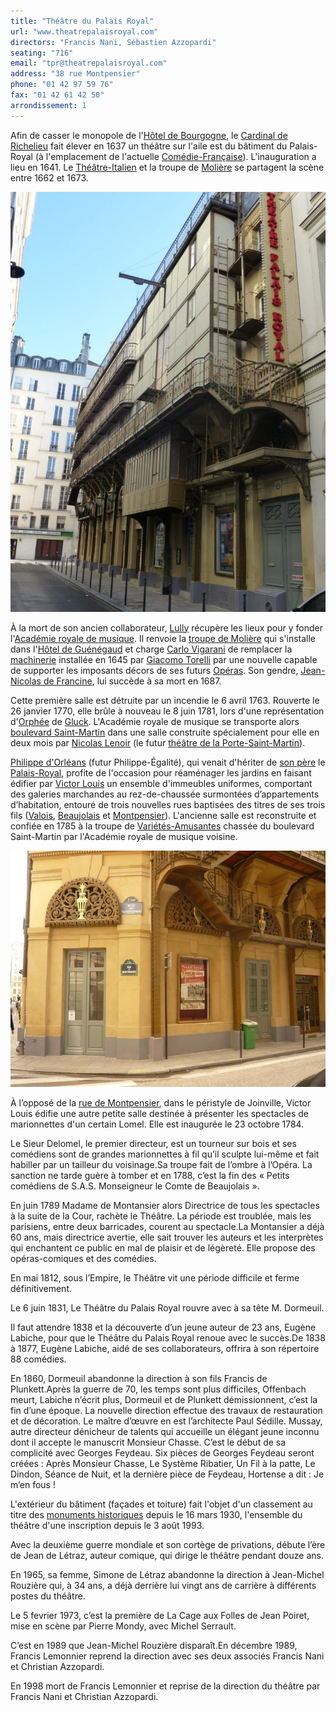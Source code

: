 ```yaml
---
title: "Théâtre du Palais Royal"
url: "www.theatrepalaisroyal.com"
directors: "Francis Nani, Sébastien Azzopardi"
seating: "716"
email: "tpr@theatrepalaisroyal.com"
address: "38 rue Montpensier"
phone: "01 42 97 59 76"
fax: "01 42 61 42 50"
arrondissement: 1
---
```


Afin de casser le monopole de l'[Hôtel de Bourgogne](fr.wikipedia.org/wiki/H%C3%B4tel_de_Bourgogne_(Paris)), le [Cardinal de Richelieu](fr.wikipedia.org/wiki/Armand_Jean_du_Plessis_de_Richelieu) fait élever en 1637 un théâtre sur l'aile est du bâtiment du Palais-Royal (à l'emplacement de l'actuelle [Comédie-Française](fr.wikipedia.org/wiki/Com%C3%A9die-Fran%C3%A7aise)). L'inauguration a lieu en 1641. Le [Théâtre-Italien](fr.wikipedia.org/wiki/Th%C3%A9%C3%A2tre-Italien) et la troupe de [Molière](fr.wikipedia.org/wiki/Moli%C3%A8re) se partagent la scène entre 1662 et 1673.

![Théâtre du Palais Royal 1](../images/1er/theatre-du-palais-royal/theatre-du-palais-royal-1.jpg)

À la mort de son ancien collaborateur, [Lully](fr.wikipedia.org/wiki/Jean-Baptiste_Lully) récupère les lieux pour y fonder l'[Académie royale de musique](fr.wikipedia.org/wiki/Acad%C3%A9mie_royale_de_musique). Il renvoie la [troupe de Molière](fr.wikipedia.org/wiki/Troupe_de_Moli%C3%A8re) qui s'installe dans l'[Hôtel de Guénégaud](fr.wikipedia.org/wiki/Salle_du_Jeu_de_paume_de_la_Bouteille) et charge [Carlo Vigarani](fr.wikipedia.org/wiki/Carlo_Vigarani) de remplacer la [machinerie](fr.wikipedia.org/wiki/Machinerie_(th%C3%A9%C3%A2tre)) installée en 1645 par [Giacomo Torelli](fr.wikipedia.org/wiki/Giacomo_Torelli) par une nouvelle capable de supporter les imposants décors de ses futurs [Opéras](fr.wikipedia.org/wiki/Op%C3%A9ra_(musique)). Son gendre, [Jean-Nicolas de Francine](fr.wikipedia.org/wiki/Jean-Nicolas_de_Francine), lui succède à sa mort en 1687.

Cette première salle est détruite par un incendie le 6 avril 1763. Rouverte le 26 janvier 1770, elle brûle à nouveau le 8 juin 1781, lors d'une représentation d'[Orphée](fr.wikipedia.org/wiki/Orph%C3%A9e_et_Eurydice) de [Gluck](fr.wikipedia.org/wiki/Christoph_Willibald_Gluck). L'Académie royale de musique se transporte alors [boulevard Saint-Martin](fr.wikipedia.org/wiki/Boulevard_Saint-Martin) dans une salle construite spécialement pour elle en deux mois par [Nicolas Lenoir](fr.wikipedia.org/wiki/Nicolas_Lenoir) (le futur [théâtre de la Porte-Saint-Martin](fr.wikipedia.org/wiki/Th%C3%A9%C3%A2tre_de_la_Porte-Saint-Martin)).

[Philippe d'Orléans](fr.wikipedia.org/wiki/Louis-Philippe_d%27Orl%C3%A9ans_(1747-1793)) (futur Philippe-Égalité), qui venait d'hériter de [son père](fr.wikipedia.org/wiki/Louis-Philippe_d%27Orl%C3%A9ans_(1725-1785)) le [Palais-Royal](fr.wikipedia.org/wiki/Palais-Royal), profite de l'occasion pour réaménager les jardins en faisant édifier par [Victor Louis](fr.wikipedia.org/wiki/Victor_Louis) un ensemble d'immeubles uniformes, comportant des galeries marchandes au rez-de-chaussée surmontées d’appartements d’habitation, entouré de trois nouvelles rues baptisées des titres de ses trois fils ([Valois](fr.wikipedia.org/wiki/Louis-Philippe_Ier), [Beaujolais](fr.wikipedia.org/wiki/Louis-Charles_d%27Orl%C3%A9ans) et [Montpensier](fr.wikipedia.org/wiki/Antoine_d%27Orl%C3%A9ans_(1775-1807))). L'ancienne salle est reconstruite et confiée en 1785 à la troupe de [Variétés-Amusantes](fr.wikipedia.org/wiki/Th%C3%A9%C3%A2tre_des_Vari%C3%A9t%C3%A9s-Amusantes) chassée du boulevard Saint-Martin par l'Académie royale de musique voisine.

![Théâtre du Palais Royal 2](../images/1er/theatre-du-palais-royal/theatre-du-palais-royal-2.jpg)

À l’opposé de la [rue de Montpensier](fr.wikipedia.org/wiki/Rue_de_Montpensier), dans le péristyle de Joinville, Victor Louis édifie une autre petite salle destinée à présenter les spectacles de marionnettes d'un certain Lomel. Elle est inaugurée le 23 octobre 1784.

Le Sieur Delomel, le premier directeur, est un tourneur sur bois et ses comédiens sont de grandes marionnettes à fil qu’il sculpte lui-même et fait habiller par un tailleur du voisinage.Sa troupe fait de l’ombre à l’Opéra. La sanction ne tarde guère à tomber et en 1788, c’est la fin des « Petits comédiens de S.A.S. Monseigneur le Comte de Beaujolais ».

En juin 1789 Madame de Montansier alors Directrice de tous les spectacles à la suite de la Cour, rachète le Théâtre. La période est troublée, mais les parisiens, entre deux barricades, courent au spectacle.La Montansier a déjà 60 ans, mais directrice avertie, elle sait trouver les auteurs et les interprètes qui enchantent ce public en mal de plaisir et de légèreté. Elle propose des opéras-comiques et des comédies.

En mai 1812, sous l’Empire, le Théâtre vit une période difficile et ferme définitivement.

Le 6 juin 1831, Le Théâtre du Palais Royal rouvre avec à sa tête M. Dormeuil.

Il faut attendre 1838 et la découverte d’un jeune auteur de 23 ans, Eugène Labiche, pour que le Théâtre du Palais Royal renoue avec le succès.De 1838 à 1877, Eugène Labiche, aidé de ses collaborateurs, offrira à son répertoire 88 comédies.

En 1860, Dormeuil abandonne la direction à son fils Francis de Plunkett.Après la guerre de 70, les temps sont plus difficiles, Offenbach meurt, Labiche n’écrit plus, Dormeuil et de Plunkett démissionnent, c’est la fin d’une époque.
La nouvelle direction effectue des travaux de restauration et de décoration. Le maître d’œuvre en est l’architecte Paul Sédille.
Mussay, autre directeur dénicheur de talents qui accueille un élégant jeune inconnu dont il accepte le manuscrit Monsieur Chasse.
C’est le début de sa complicité avec Georges Feydeau. Six pièces de Georges Feydeau seront créées : Après Monsieur Chasse, Le Système Ribatier, Un Fil à la patte, Le Dindon, Séance de Nuit, et la dernière pièce de Feydeau, Hortense a dit : Je m’en fous !

L'extérieur du bâtiment (façades et toiture) fait l'objet d'un classement au titre des [monuments historiques](fr.wikipedia.org/wiki/Monument_historique_(France)) depuis le 16 mars 1930, l'ensemble du théâtre d'une inscription depuis le 3 août 1993.

Avec la deuxième guerre mondiale et son cortège de privations, débute l’ère de Jean de Létraz, auteur comique, qui dirige le théâtre pendant douze ans.

En 1965, sa femme, Simone de Létraz abandonne la direction à Jean-Michel Rouzière qui, à 34 ans, a déjà derrière lui vingt ans de carrière à différents postes du théâtre.

Le 5 fevrier 1973, c’est la première de La Cage aux Folles de Jean Poiret, mise en scène par Pierre Mondy, avec Michel Serrault.

C’est en 1989 que Jean-Michel Rouzière disparaît.En décembre 1989, Francis Lemonnier reprend la direction avec ses deux associés Francis Nani et Christian Azzopardi.

  

En 1998 mort de Francis Lemonnier et reprise de la direction du théâtre par Francis Nani et Christian Azzopardi.